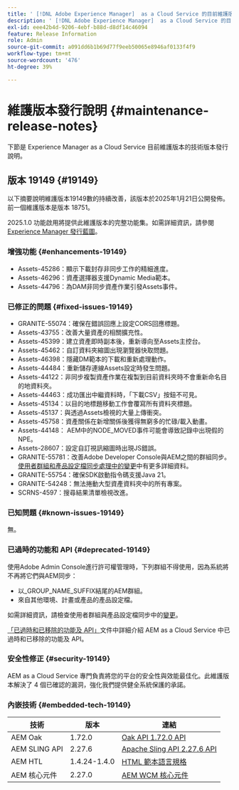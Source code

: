 ```yaml
---
title: ' [!DNL Adobe Experience Manager]  as a Cloud Service 的目前維護版本發行說明。'
description: ' [!DNL Adobe Experience Manager]  as a Cloud Service 的目前維護版本發行說明。'
exl-id: eee42b4d-9206-4ebf-b88d-d8df14c46094
feature: Release Information
role: Admin
source-git-commit: a091dd6b1b69d77f9eeb50065e8946af0133f4f9
workflow-type: tm+mt
source-wordcount: '476'
ht-degree: 39%

---
```



# 維護版本發行說明 {#maintenance-release-notes}

下節是 Experience Manager as a Cloud Service 目前維護版本的技術版本發行說明。

## 版本 19149 {#19149}

以下摘要說明維護版本19149數的持續改善，該版本於2025年1月21日公開發佈。 前一個維護版本是版本 18751。

2025.1.0 功能啟用將提供此維護版本的完整功能集。如需詳細資訊，請參閱 [Experience Manager 發行藍圖](https://experienceleague.adobe.com/zh-hant/docs/experience-manager-release-information/aem-release-updates/update-releases-roadmap)。

### 增強功能 {#enhancements-19149}

* Assets-45286：顯示下載封存非同步工作的精細進度。
* Assets-46296：資產選擇器支援Dynamic Media範本。
* Assets-44796：為DAM非同步資產作業引發Assets事件。

### 已修正的問題 {#fixed-issues-19149}

* GRANITE-55074：確保在錯誤回應上設定CORS回應標題。
* Assets-43755：改善大量資產的相關擴充性。
* Assets-45399：建立資產即時副本後，重新導向至Assets主控台。
* Assets-45462：自訂資料夾縮圖出現瀏覽器快取問題。
* Assets-46398：隱藏DM範本的下載和重新處理動作。
* Assets-44484：重新儲存連線Assets設定時發生問題。
* Assets-44122：非同步複製資產作業在複製到目前資料夾時不會重新命名目的地資料夾。
* Assets-44463：成功匯出中繼資料時，「下載CSV」按鈕不可見。
* Assets-45134：以目的地標題移動工作會覆寫所有資料夾標題。
* Assets-45137：與透過Assets檢視的大量上傳衝突。
* Assets-45758：資產關係在新增關係後獲得無窮多的忙碌/載入動畫。
* Assets-44148： AEM中的NODE_MOVED事件可能會導致記錄中出現假的NPE。
* Assets-28607：設定自訂視訊縮圖時出現JS錯誤。
* GRANITE-55781：改善Adobe Developer Console與AEM之間的群組同步。 [使用者群組和產品設定檔同步處理中的變更](https://experienceleague.adobe.com/en/docs/experience-manager-cloud-service/content/security/changes-in-user-group-and-product-profile-synchronization)中有更多詳細資料。
* GRANITE-55754：確保SDK啟動指令碼支援Java 21。
* GRANITE-54248：無法捲動大型資產資料夾中的所有專案。
* SCRNS-4597：搜尋結果清單檢視改進。


### 已知問題 {#known-issues-19149}

無。

### 已過時的功能和 API {#deprecated-19149}

使用Adobe Admin Console進行許可權管理時，下列群組不得使用，因為系統將不再將它們與AEM同步：
* 以_GROUP_NAME_SUFFIX結尾的AEM群組。
* 來自其他環境、計畫或產品的產品設定檔。

如需詳細資訊，請檢查使用者群組與產品設定檔同步中的[變更](https://experienceleague.adobe.com/en/docs/experience-manager-cloud-service/content/security/changes-in-user-group-and-product-profile-synchronization)。


[「已過時和已移除的功能及 API」](/help/release-notes/deprecated-removed-features.md)文件中詳細介紹 AEM as a Cloud Service 中已過時和已移除的功能及 API。

### 安全性修正 {#security-19149}

AEM as a Cloud Service 專門負責將您的平台的安全性與效能最佳化。此維護版本解決了 4 個已確認的漏洞，強化我們提供健全系統保護的承諾。

### 內嵌技術 {#embedded-tech-19149}

| 技術 | 版本 | 連結 |
|---|---|---|
| AEM Oak | 1.72.0 | [Oak API 1.72.0 API](https://www.javadoc.io/doc/org.apache.jackrabbit/oak-api/1.72.0/index.html) |
| AEM SLING API | 2.27.6 | [Apache Sling API 2.27.6 API](https://www.javadoc.io/doc/org.apache.sling/org.apache.sling.api/latest/index.html) |
| AEM HTL | 1.4.24-1.4.0 | [HTML 範本語言規格](https://github.com/adobe/htl-spec) |
| AEM 核心元件 | 2.27.0 | [AEM WCM 核心元件](https://github.com/adobe/aem-core-wcm-components) |
